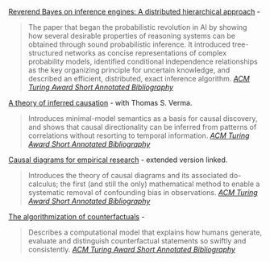 [Reverend Bayes on inference engines: A distributed hierarchical approach](http://ftp.cs.ucla.edu/pub/stat_ser/r30.pdf) - 
> The paper that began the probabilistic revolution in AI
> by showing how several desirable properties of reasoning systems
> can be obtained through sound probabilistic inference.
> It introduced tree-structured networks as concise representations of
> complex probability models, identified conditional independence
> relationships as the key organizing principle for uncertain knowledge,
> and described an efficient, distributed, exact inference algorithm.
> <cite>[ACM Turing Award Short Annotated Bibliography](http://amturing.acm.org/bib/pearl_2658896.cfm)</cite>

[A theory of inferred causation](http://ftp.cs.ucla.edu/pub/stat_ser/r156-reprint.pdf) - with Thomas S. Verma.
> Introduces minimal-model semantics as a basis for causal discovery,
> and shows that causal directionality can be inferred from patterns
> of correlations without resorting to temporal information.
> <cite>[ACM Turing Award Short Annotated Bibliography](http://amturing.acm.org/bib/pearl_2658896.cfm)</cite>

[Causal diagrams for empirical research](http://ftp.cs.ucla.edu/pub/stat_ser/R218-B-L.pdf) - extended version linked.
> Introduces the theory of causal diagrams and its associated do-calculus;
> the first (and still the only) mathematical method to enable a
> systematic removal of confounding bias in observations.
> <cite>[ACM Turing Award Short Annotated Bibliography](http://amturing.acm.org/bib/pearl_2658896.cfm)</cite>

[The algorithmization of counterfactuals](http://ftp.cs.ucla.edu/pub/stat_ser/r360.pdf) -
> Describes a computational model that explains how humans generate,
> evaluate and distinguish counterfactual statements so swiftly and
> consistently.
> <cite>[ACM Turing Award Short Annotated Bibliography](http://amturing.acm.org/bib/pearl_2658896.cfm)</cite>
